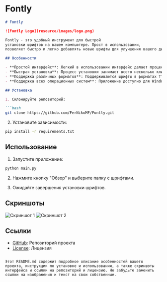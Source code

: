 # Fontly
```markdown
# Fontly

![Fontly Logo](resource/images/logo.png)

Fontly - это удобный инструмент для быстрой 
установки шрифтов на вашем компьютере. Прост в использовании,
позволяет быстро и легко добавлять новые шрифты для улучшения вашего дизайна.

## Особенности

- **Простой интерфейс**: Легкий в использовании интерфейс делает процесс установки шрифтов приятным.
- **Быстрая установка**: Процесс установки занимает всего несколько кликов.
- **Поддержка различных форматов**: Поддерживаются шрифты в форматах TTF и OTF.
- **Поддержка всех операционных систем**: Приложение доступно для Windows, macOS и Linux.

## Установка

1. Склонируйте репозиторий:

```bash
git clone https://github.com/FerNikoMF/Fontly.git
```

2. Установите зависимости:

```bash
pip install -r requirements.txt
```

## Использование

1. Запустите приложение:

```bash
python main.py
```

2. Нажмите кнопку "Обзор" и выберите папку с шрифтами.

3. Ожидайте завершения установки шрифтов.

## Скриншоты

![Скриншот 1]([https://example.com/screenshot1.png](https://i.imgur.com/GI5YfjC.png))
![Скриншот 2]([https://example.com/screenshot2.png](https://i.imgur.com/vWlEyeP.png))

## Ссылки

- [GitHub](https://github.com/FerNikoMF/Fontly): Репозиторий проекта
- [License](https://github.com/FerNikoMF/Fontly?tab=MIT-1-ov-file): Лицензия
```

Этот README.md содержит подробное описание особенностей вашего проекта, инструкции по установке и использованию, а также скриншоты интерфейса и ссылки на репозиторий и лицензию. Не забудьте заменить ссылки на изображения и текст на свои собственные.
